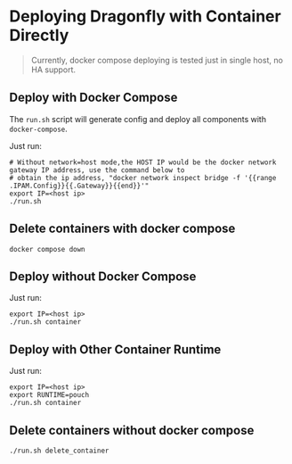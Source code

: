 # Deploying Dragonfly with Container Directly

> Currently, docker compose deploying is tested just in single host, no HA support.

## Deploy with Docker Compose

The `run.sh` script will generate config and deploy all components with `docker-compose`.

Just run:

```shell
# Without network=host mode,the HOST IP would be the docker network gateway IP address, use the command below to
# obtain the ip address, "docker network inspect bridge -f '{{range .IPAM.Config}}{{.Gateway}}{{end}}'"
export IP=<host ip>
./run.sh
```

## Delete containers with docker compose

```shell
docker compose down
```

## Deploy without Docker Compose

Just run:

```shell
export IP=<host ip>
./run.sh container
```

## Deploy with Other Container Runtime

Just run:

```shell
export IP=<host ip>
export RUNTIME=pouch
./run.sh container
```

## Delete containers without docker compose

```shell
./run.sh delete_container
```
